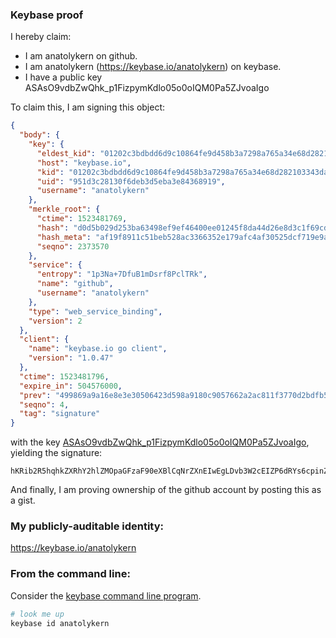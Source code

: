 ### Keybase proof

I hereby claim:

  * I am anatolykern on github.
  * I am anatolykern (https://keybase.io/anatolykern) on keybase.
  * I have a public key ASAsO9vdbZwQhk_p1FizpymKdlo05o0oIQM0Pa5ZJvoaIgo

To claim this, I am signing this object:

```json
{
  "body": {
    "key": {
      "eldest_kid": "01202c3bdbdd6d9c10864fe9d458b3a7298a765a34e68d282103343dae5926fa1a220a",
      "host": "keybase.io",
      "kid": "01202c3bdbdd6d9c10864fe9d458b3a7298a765a34e68d282103343dae5926fa1a220a",
      "uid": "951d3c28130f6deb3d5eba3e84368919",
      "username": "anatolykern"
    },
    "merkle_root": {
      "ctime": 1523481769,
      "hash": "d0d5b029d253ba63498ef9ef46400ee01245f8da44d26e8d3c1f69cdb87ad311896566d04da11346659cd889b3d24101dad660920521c9b56db16b662ccdd409",
      "hash_meta": "af19f8911c51beb528ac3366352e179afc4af30525dcf719e9a5b306d8f92122",
      "seqno": 2373570
    },
    "service": {
      "entropy": "1p3Na+7DfuB1mDsrf8PclTRk",
      "name": "github",
      "username": "anatolykern"
    },
    "type": "web_service_binding",
    "version": 2
  },
  "client": {
    "name": "keybase.io go client",
    "version": "1.0.47"
  },
  "ctime": 1523481796,
  "expire_in": 504576000,
  "prev": "499869a9a16e8e3e30506423d598a9180c9057662a2ac811f3770d2bdfb5d991",
  "seqno": 4,
  "tag": "signature"
}
```

with the key [ASAsO9vdbZwQhk_p1FizpymKdlo05o0oIQM0Pa5ZJvoaIgo](https://keybase.io/anatolykern), yielding the signature:

```
hKRib2R5hqhkZXRhY2hlZMOpaGFzaF90eXBlCqNrZXnEIwEgLDvb3W2cEIZP6dRYs6cpinZaNOaNKCEDND2uWSb6GiIKp3BheWxvYWTESpcCBMQgSZhpqaFujj4wUGQj1ZipGAyQV2YqKsgR83cNK9+12ZHEII5UaCCJMWvLS/4vdbhJz9XNHUN/CqogTxDD3npfFZ2ZAgHCo3NpZ8RAFDaCJuq9F4wf4yD+Ok6lskKMuwz0x2exjZXJpTn0hdGjNDbC23LWWc3A+jcKqfr6saLWWTqQ4K7EuUX54gI5AqhzaWdfdHlwZSCkaGFzaIKkdHlwZQildmFsdWXEIJMpoDE4LfujSrvwqrUEfqrGxpbnb9m5HosTGUUIaduco3RhZ80CAqd2ZXJzaW9uAQ==

```

And finally, I am proving ownership of the github account by posting this as a gist.

### My publicly-auditable identity:

https://keybase.io/anatolykern

### From the command line:

Consider the [keybase command line program](https://keybase.io/download).

```bash
# look me up
keybase id anatolykern
```

